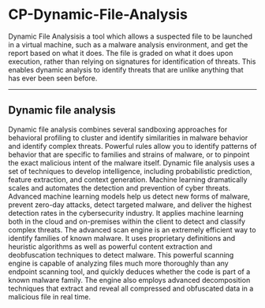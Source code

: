 # CP-Dynamic-File-Analysis

Dynamic File Analysisis a tool which allows a suspected file to be launched in a virtual machine, such as a malware analysis environment, and get the report based on what it does. The file is graded on what it does upon execution, rather than relying on signatures for identification of threats. This enables dynamic analysis to identify threats that are unlike anything that has ever been seen before. 


----

## Dynamic file analysis

Dynamic file analysis combines several sandboxing approaches for behavioral profiling to cluster and identify similarities in malware behavior and identify complex threats. Powerful rules allow you to identify patterns of behavior that are specific to families and strains of malware, or to pinpoint the exact malicious intent of the malware itself.
Dynamic file analysis uses a set of techniques to develop intelligence, including probabilistic prediction, feature extraction, and context generation.
Machine learning dramatically scales and automates the detection and prevention of cyber threats. Advanced machine learning models help us detect new forms of malware, prevent zero-day attacks, detect targeted malware, and deliver the highest detection rates in the cybersecurity industry. It applies machine learning both in the cloud and on-premises within the client to detect and classify complex threats.
The advanced scan engine is an extremely efficient way to identify families of known malware. It uses proprietary definitions and heuristic algorithms as well as powerful content extraction and deobfuscation techniques to detect malware. This powerful scanning engine is capable of analyzing files much more thoroughly than any endpoint scanning tool, and quickly deduces whether the code is part of a known malware family.
The engine also employs advanced decomposition techniques that extract and reveal all compressed and obfuscated data in a malicious file in real time.



